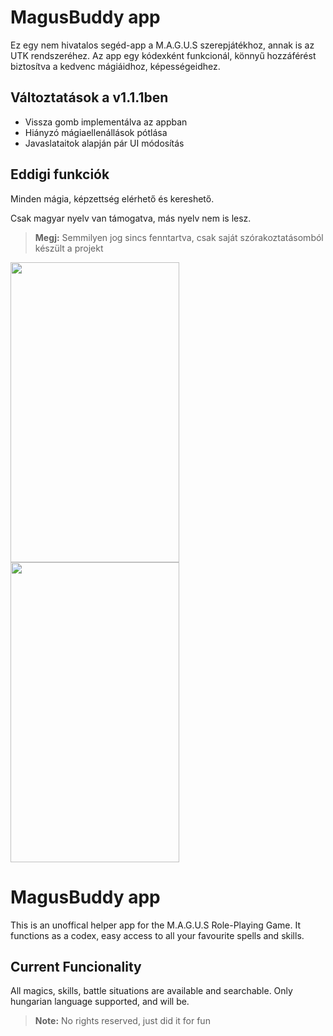 # MagusBuddy app
Ez egy nem hivatalos segéd-app a M.A.G.U.S szerepjátékhoz, annak is az UTK rendszeréhez. Az app egy kódexként funkcionál, könnyű hozzáférést biztosítva a kedvenc mágiáidhoz, képességeidhez.

## Változtatások a v1.1.1ben
* Vissza gomb implementálva az appban
* Hiányzó mágiaellenállások pótlása
* Javaslataitok alapján pár UI módosítás

## Eddigi funkciók
Minden mágia, képzettség elérhető és kereshető.

Csak magyar nyelv van támogatva, más nyelv nem is lesz.
> **Megj:** Semmilyen jog sincs fenntartva, csak saját szórakoztatásomból készült a projekt

<img src="https://user-images.githubusercontent.com/51833257/98726112-5c90eb80-2396-11eb-9a5c-e2ec8fa26e06.png" width="270" height="480">             <img src="https://user-images.githubusercontent.com/51833257/98726118-5ef34580-2396-11eb-8f2b-e594167c2f14.png" width="270" height="480">

# MagusBuddy app
This is an unoffical helper app for the M.A.G.U.S Role-Playing Game. It functions as a codex, easy access to all your favourite spells and skills.

## Current Funcionality
All magics, skills, battle situations are available and searchable.
Only hungarian language supported, and will be.
> **Note:** No rights reserved, just did it for fun